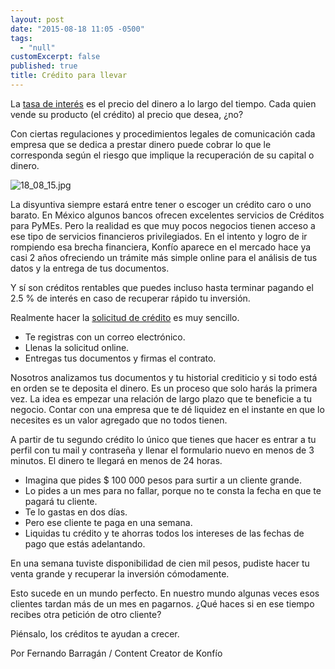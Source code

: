 ```yaml
---
layout: post
date: "2015-08-18 11:05 -0500"
tags: 
  - "null"
customExcerpt: false
published: true
title: Crédito para llevar
---
```



La [tasa de interés](https://www.youtube.com/watch?v=g4R3GaTcRgw) es el precio del dinero a lo largo del tiempo. Cada quien vende su producto (el crédito) al precio que desea, ¿no?

Con ciertas regulaciones y procedimientos legales de comunicación cada empresa que se dedica a prestar dinero puede cobrar lo que le corresponda según el riesgo que implique la recuperación de su capital o dinero.

![18_08_15.jpg]({{site.baseurl}}/img/18_08_15.jpg)

La disyuntiva siempre estará entre tener o escoger un crédito caro o uno barato. En México algunos bancos ofrecen excelentes servicios de Créditos para PyMEs. Pero la realidad es que muy pocos negocios tienen acceso a ese tipo de servicios financieros privilegiados. En el intento y logro de ir rompiendo esa brecha financiera, Konfío aparece en el mercado hace ya casi 2 años ofreciendo un trámite más simple online para el análisis de tus datos y la entrega de tus documentos. 

Y sí son créditos rentables que puedes incluso hasta terminar pagando el 2.5 % de interés en caso de recuperar rápido tu inversión.

Realmente hacer la [solicitud de crédito](https://konfio.mx/inicio/registrate) es muy sencillo. 

- Te registras con un correo electrónico.
- Llenas la solicitud online.
- Entregas tus documentos y firmas el contrato.


Nosotros analizamos tus documentos y tu historial crediticio y si todo está en orden se te deposita el dinero. Es un proceso que solo harás la primera vez. La idea es empezar una relación de largo plazo que te beneficie a tu negocio. Contar con una empresa que te dé liquidez en el instante en que lo necesites es un valor agregado que no todos tienen. 

A partir de tu segundo crédito lo único que tienes que hacer es entrar a tu perfil con tu mail y contraseña y llenar el formulario nuevo en menos de 3 minutos. El dinero te llegará en menos de 24 horas.

- Imagina que pides $ 100 000 pesos para surtir a un cliente grande. 
- Lo pides a un mes para no fallar, porque no te consta la fecha en que te pagará tu cliente.
- Te lo gastas en dos días.
- Pero ese cliente te paga en una semana.
- Liquidas tu crédito y te ahorras todos los intereses de las fechas de pago que estás adelantando.


En una semana tuviste disponibilidad de cien mil pesos, pudiste hacer tu venta grande y recuperar la inversión cómodamente. 

Esto sucede en un mundo perfecto. En nuestro mundo algunas veces esos clientes tardan más de un mes en pagarnos. ¿Qué haces si en ese tiempo recibes otra petición de otro cliente?

Piénsalo, los créditos te ayudan a crecer.

Por Fernando Barragán / Content Creator de Konfío
